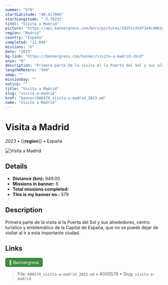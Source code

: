 ```yaml
---
nummer: "579"
startLatitude: "40,417009"
startLongitude: "-3,70231"
titel: "Visita a Madrid"
picture: "https://api.bannergress.com/bnrs/pictures/39251cd3df3e8cd862e8823254136dae"
region: "Madrid"
country: "España"
completed: "12.846"
missions: "6"
date: "2023"
bg-link: "https://bannergress.com/banner/visita-a-madrid-cbcd"
onyx: "0"
description: "Primera parte de la visita al la Puerta del Sol y sus alrededores, centro turístico y emblemático de la Capital de España, que no se puede dejar de visitar al ir a esta importante ciudad."
lengthKMeters: "949"
umap: ""
missionDay: ""
notice: ""
title: "Visita a Madrid"
slug: "visita-a-madrid"
href: "banner/000579_visita-a-madrid_2023.md"
name: "Visita a Madrid"
---
```

# Visita a Madrid

*2023* • {{__region__}} • España

![Visita a Madrid](https://api.bannergress.com/bnrs/pictures/39251cd3df3e8cd862e8823254136dae)



## Details
- **Distance (km):** 949.00
- **Missions in banner:** 6
- **Total missions completed:** 
- **This is my banner no.:** 579



## Description
Primera parte de la visita al la Puerta del Sol y sus alrededores, centro turístico y emblemático de la Capital de España, que no se puede dejar de visitar al ir a esta importante ciudad.



## Links
<a href="https://bannergress.com/banner/visita-a-madrid-cbcd" target="_blank" style="display:inline-block;margin-right:8px;padding:6px 12px;background:#3c8b3c;color:#fff;text-decoration:none;border-radius:6px;">🔗 Bannergress</a>



> File: `000579_visita-a-madrid_2023.md` • #000579 • Slug: `visita-a-madrid`

